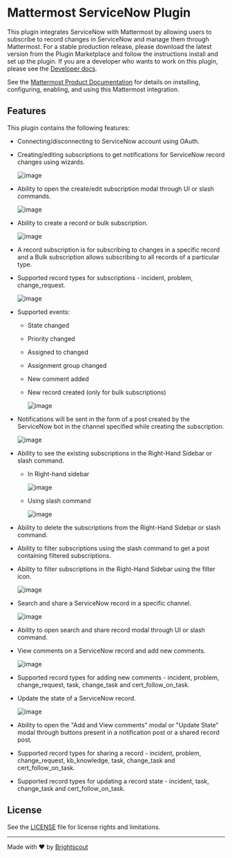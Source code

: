 # Mattermost ServiceNow Plugin

This plugin integrates ServiceNow with Mattermost by allowing users to subscribe to record changes in ServiceNow and manage them through Mattermost. For a stable production release, please download the latest version from the Plugin Marketplace and follow the instructions install and set up the plugin. If you are a developer who wants to work on this plugin, please see the [Developer docs](./docs/developer_docs.md).

See the [Mattermost Product Documentation](https://docs.mattermost.com/integrate/servicenow-interoperability.html) for details on installing, configuring, enabling, and using this Mattermost integration.

## Features

This plugin contains the following features:
- Connecting/disconnecting to ServiceNow account using OAuth.
- Creating/editing subscriptions to get notifications for ServiceNow record changes using wizards.

    ![image](https://user-images.githubusercontent.com/77336594/201639757-02f6fa4c-1fb2-4af5-99cd-91ee035b778c.png)

- Ability to open the create/edit subscription modal through UI or slash commands.

    ![image](https://user-images.githubusercontent.com/77336594/201640162-7e5e971b-de16-498c-8ac0-91c5f1268a4e.png)

- Ability to create a record or bulk subscription.

    ![image](https://user-images.githubusercontent.com/77336594/201640297-048c80d2-a95c-4514-8545-b52902b7f995.png)

- A record subscription is for subscribing to changes in a specific record and a Bulk subscription allows subscribing to all records of a particular type.
- Supported record types for subscriptions - incident, problem, change_request.

    ![image](https://user-images.githubusercontent.com/77336594/201640472-4ed11987-8418-47e2-99af-fad06a380a99.png)

- Supported events:
  * State changed
  * Priority changed
  * Assigned to changed
  * Assignment group changed
  * New comment added
  * New record created (only for bulk subscriptions)

    ![image](https://user-images.githubusercontent.com/77336594/201640654-ea442c90-53ea-4008-9833-94af67b40a7b.png)

- Notifications will be sent in the form of a post created by the ServiceNow bot in the channel specified while creating the subscription.

    ![image](https://user-images.githubusercontent.com/77336594/201694614-50960fd4-20cb-4011-8b47-4721dec0a867.png)

- Ability to see the existing subscriptions in the Right-Hand Sidebar or slash command.
    * In Right-hand sidebar

        ![image](https://user-images.githubusercontent.com/77336594/201642077-6098b4c6-111f-4364-a75d-b6b43cbdfe12.png)

    * Using slash command

        ![image](https://user-images.githubusercontent.com/77336594/201642526-2d35acdf-cbfc-4223-8732-601dc5c75f84.png)

- Ability to delete the subscriptions from the Right-Hand Sidebar or slash command.
- Ability to filter subscriptions using the slash command to get a post containing filtered subscriptions.
- Ability to filter subscriptions in the Right-Hand Sidebar using the filter icon.

    ![image](https://user-images.githubusercontent.com/77336594/201643022-572c2e66-ac48-4d39-9c11-ba9b9e6212ae.png)

- Search and share a ServiceNow record in a specific channel.

    ![image](https://user-images.githubusercontent.com/77336594/201643252-5534cdbd-c124-4ea8-b367-99f5a0fae69b.png)

- Ability to open search and share record modal through UI or slash command.
- View comments on a ServiceNow record and add new comments.

    ![image](https://user-images.githubusercontent.com/77336594/201649748-5b0e7185-0dd4-4558-b472-fb423ed1144f.png)

- Supported record types for adding new comments - incident, problem, change_request, task, change_task and cert_follow_on_task.
- Update the state of a ServiceNow record.

    ![image](https://user-images.githubusercontent.com/77336594/201645430-873a71f9-2bdd-49bf-9064-c7ba6c43e62a.png)

- Ability to open the "Add and View comments" modal or "Update State" modal through buttons present in a notification post or a shared record post.
- Supported record types for sharing a record - incident, problem, change_request, kb_knowledge, task, change_task and cert_follow_on_task.
- Supported record types for updating a record state - incident, task, change_task and cert_follow_on_task.

## License

See the [LICENSE](./LICENSE) file for license rights and limitations.

---

Made with &#9829; by [Brightscout](https://www.brightscout.com)
